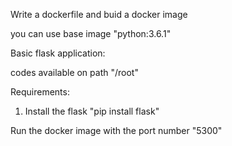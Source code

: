 Write a dockerfile and buid a docker image

you can use base image "python:3.6.1"

Basic flask application:

codes available on path "/root" 

Requirements:
1. Install the flask "pip install flask"

Run the docker image with the port number "5300"
